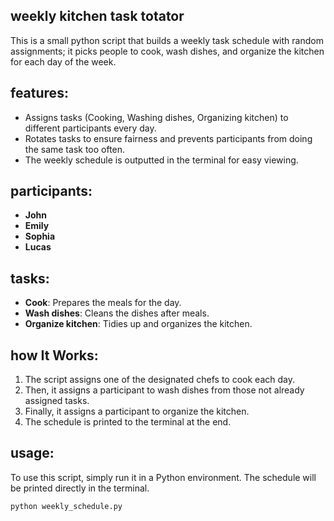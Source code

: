 ## weekly kitchen task totator

This is a small python script that builds a weekly task schedule with random assignments; it picks people to cook, wash dishes, and organize the kitchen for each day of the week.

## features:
- Assigns tasks (Cooking, Washing dishes, Organizing kitchen) to different participants every day.
- Rotates tasks to ensure fairness and prevents participants from doing the same task too often.
- The weekly schedule is outputted in the terminal for easy viewing.

## participants:
- **John**
- **Emily**
- **Sophia**
- **Lucas**

## tasks:
- **Cook**: Prepares the meals for the day.
- **Wash dishes**: Cleans the dishes after meals.
- **Organize kitchen**: Tidies up and organizes the kitchen.

## how It Works:
1. The script assigns one of the designated chefs to cook each day.
2. Then, it assigns a participant to wash dishes from those not already assigned tasks.
3. Finally, it assigns a participant to organize the kitchen.
4. The schedule is printed to the terminal at the end.

## usage:
To use this script, simply run it in a Python environment. The schedule will be printed directly in the terminal.

```bash
python weekly_schedule.py
